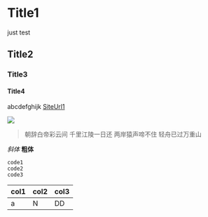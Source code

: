 # Title1
just test


## Title2
### Title3
#### Title4
abcdefghijk
[SiteUrl1](https://www.baidu.com/)

![](https://img2.baidu.com/it/u=3857924215,632283354&fm=253&fmt=auto&app=120&f=JPEG?w=1191&h=800)

>朝辞白帝彩云间
>千里江陵一日还
>两岸猿声啼不住
>轻舟已过万重山

*斜体* 
**粗体**
```
code1
code2
code3
```


| col1  | col2 |  col3
|-------|------|-------
| a     |    N | DD
